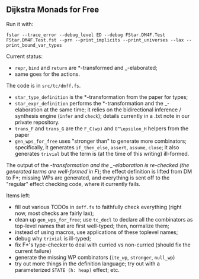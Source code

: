 Dijkstra Monads for Free
------------------------

Run it with:

```
fstar --trace_error --debug_level ED --debug FStar.DM4F.Test FStar.DM4F.Test.fst --prn --print_implicits --print_universes --lax --print_bound_var_types
```

Current status:
- `repr`, `bind` and `return` are *-transformed and _-elaborated;
- same goes for the actions.

The code is in `src/tc/dmff.fs`.
- `star_type_definition` is the *-transformation from the paper for types;
- `star_expr_definition` performs the *-transformation and the _-elaboration at
  the same time; it relies on the bidirectional inference / synthesis engine
  (`infer` and `check`); details currently in a .txt note in our private
  repository.
- `trans_F` and `trans_G` are the `F_C(wp)` and `G^\epsilon_H` helpers from the
  paper
- `gen_wps_for_free` uses "stronger than" to generate more combinators;
  specifically, it generates `if_then_else`, `assert`, `assume`, `close`; it
  also generates `trivial` but the term is (at the time of this writing)
  ill-formed.

The output of the *-transformation and the _-elaboration is re-checked (the
generated terms are well-formed in F*); the effect definition is lifted from DM
to F*; missing WPs are generated, and everything is sent off to the "regular"
effect checking code, where it currently fails.

Items left:
- fill out various TODOs in `dmff.fs` to faithfully check everything (right now,
  most checks are fairly lax);
- clean up `gen_wps_for_free`; use `tc_decl` to declare all the combinators as
  top-level names that are first well-typed; then, normalize them;
- instead of using macros, use applications of these toplevel names;
- debug why `trivial` is ill-typed;
- fix F*'s type-checker to deal with curried vs non-curried (should fix the
  current failure)
- generate the missing WP combinators (`ite_wp`, `stronger`, `null_wp`)
- try out more things in the definition language; try out with a parameterized
  `STATE (h: heap)` effect; etc.
